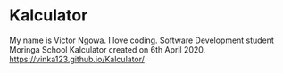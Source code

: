 # Kalculator
My name is Victor Ngowa.
I love coding.
Software Development student
Moringa School
Kalculator created on 6th April 2020.
https://vinka123.github.io/Kalculator/
